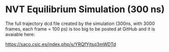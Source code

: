 # NVT Equilibrium Simulation (300 ns)

The full trajectory dcd file created by the simulation (300ns, with 3000 frames, each frame = 100 ps) 
is too big to be posted at GitHub and it is avaiable here:

https://saco.csic.es/index.php/s/YRQfYjtsq3mWDTd
